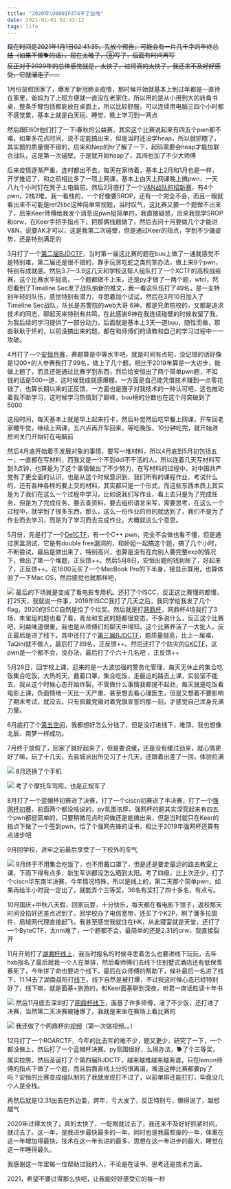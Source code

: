 ```yaml
---
title: "2020年\U0001F474干了些啥"
date: 2021-01-01 02:43:12
tags: life
---
```


~~现在时间是2021年1月1日02:41:35，先放个预告，可能会有一片几千字的年终总结（如果不懒🐕的话），现在太晚了，⑧写了，后面有时间再写~~<!--more-->  
~~反正对于2020年的总体感觉就是，太快了，过得真的太快了，我还来不及好好感受，它就溜走了……~~

1月份放假回家了，爆发了新冠肺炎疫情，那时候开始就基本上到过年都是一直待在家里，爸妈为了上班方便就一直没在老家住，所以用的是从小用到大的转角书桌，整条手臂包括都能放在桌面上，所以比较舒服，可以连续用电脑三四个小时都不感觉累，基本上就是白天玩、睡觉，晚上学习到一两点

然后跟Elli0t他们打了一下i春秋的公益赛，其实这个比赛说起来有四五个pwn都不难，如果多花点时间，说不定能搞出来，但是当时还没学heap，所以就抓瞎了，其实题的质量很不错的，后来和Nep的hr了解了一下，起码需要会heap才能加联合战队，这是第一次碰壁，于是就开始heap了，其间也加了不少大师傅

后来疫情逐渐严重，连村都出不去，每天在家待着，基本上2月和1月也是一样，开学推迟了，和之前相比多了一项上网课，基本上白天上网课晚上搞pwn，一天八九个小时钉在凳子上电脑前。然后2月底打了一个[V&N战队的招新赛](https://n0vice.top/2020/02/29/V-N%E6%8B%9B%E6%96%B0%E8%B5%9Bpwn/)，有4个pwn，2栈2堆，我一看栈的，一个好像要SROP，还有一个完全不会，而且一眼就看出来不可能是ret2libc这种简单常规题，当时叹气，这比赛又要一个题做不出来了，后来Keer师傅给我发个消息说pwn挺简单的，我直接疑惑，后来我现学SROP和orw，在Keer手把手指点下，把那俩栈题做了，然后去问十月要做几个才能进V&N，说要AK才可以，这是我第二次碰壁，但是通过Keer的指点，学到不少骚姿势，还是特别满足的

3月打了一个[第二届BJDCTF](https://n0vice.top/2020/03/22/%E7%AC%AC%E4%BA%8C%E5%B1%8ABJDCTF/)，当时第一届这比赛的题在buu上做了一通就感觉不是特别难，第二届还是很不错的，靠手玩贪吃蛇之类的笨办法，做上来8个pwn，特别有成就感。然后3.7—3.9这几天和学校这帮人组队打了一个XCTF的高校战疫赛，这个比赛水平挺高，一个题都做不上来，还是py才做了一两个题，wtcl，然后看到了Timeline Sec发了战队纳新的推文，我一看这队伍打了49名，是一支特别年轻的队伍，感觉特别有潜力，寻思着加个试试，然后在3月10日加入了Timeline Sec战队，队长是苏警院的web大哥 6神，都是兄弟院校的，又都是追求技术的同志，聊起天来特别有共鸣，在此感谢6神在我连续碰壁的时候收留了我，为我后续的学习提供了一部分动力。后面就是基本上3天一道buu，随性而做，那些耿耿于怀的，以前没搞出来的题，都在和师傅们的请教和自己的学习过程中一一攻破。  

4月打了一个[安恒月赛](https://n0vice.top/2020/04/26/%E5%AE%89%E6%81%92%E5%9B%9B%E6%9C%88%E8%B5%9B/)，赛题算是中等水平吧，就是时间有点短，没记错的话好像是1200+的人参赛我打了99名，做上了几个题，相比于2019年算是一大进步，能做上题了，而且还能通过比赛学到东西，然后给安恒出了两个简单pwn题，不扣钱的话是500一道，这时候我成就感爆棚，一方面是自己能凭借技术赚到一点零花钱了，也算长期以来的正反馈，一方面也是圈子对我技术的一种认可吧，这也推动着我不断学习，这时候学习热情到了巅峰，buu榜的分数也在这个月突破到了5000  

这段时间，每天基本上就是早上起来打卡，然后补觉然后吃早餐上网课，开车回老家睡午觉，继续上网课，五六点再开车回来，等吃晚饭，10分钟吃完，就开始进房间关门开始钉在电脑前  

然后4月底开始着手发展对象的事情，要写一堆材料，所以4月底到5月初包括五一，一直都在写材料，而我又是一个不到ddl不干活的人，所以连着几天写材料写到3点钟，也算是为了这个事情做出了不少努力，在写材料的过程中，对中国共产党有了更全面的认识，也是从这个时候意识到，我们所有的课程作业、考试什么的，还有各种各样的要上交的材料，其实都只是一个形式，而这些东西本质上其实是为了我们在这么一个过程中学习，比如说我们写作业，看上去只是为了完成任务，但是为了完成任务，要去查资料，要去组织语言来写，需要思考，在这么一个过程中，就学到了很多东西，那么，这么一份作业的目的就达到了，我们不是为了作业而去学习，而是为了学习而去完成作业。大概就这么个意思。  

5月份，先是打了一个[De1CTF](https://n0vice.top/2020/05/04/De1CTF-2020-write-up/)，有一个C++ pwn，完全不会做也看不懂，但是通过黑盒测试，它是有double free漏洞的，和娇姐一起搞这个题，搞了几个小时，不断尝试，最后是做出来了，特别高兴，也算是没有在向别人要完整exp的情况下，做出了第一个堆题，正反馈++。然后5月8日，安恒出题的钱到账了，好起来了，正反馈++。花1600元买了一个MacBook Pro的下半身，接显示屏用，也算体验了一下Mac OS，然后感觉也就那样吧，  

![](mbp.jpg)
最后的下场就是变成了看电影专用机。还打了个ISCC，反正这比赛懂的都懂，打25天，我就说一件事，2019年ISCC我打了几天之后，我同学给我发了几个flag，2020的ISCC自然是恰了个烂奖。然后就是打[网鼎杯](https://n0vice.top/2020/05/11/2020%E7%BD%91%E9%BC%8E%E6%9D%AFwrite-up(%E6%9C%AA%E5%AE%8C)/)，网鼎杯4场我打了3场，朱雀组的题也看了看，青龙和玄武的题都很变态，不多说什么，反正这个比赛吧，利益味道很重，我也是从师傅们的聊天中得知，这个比赛养活了一大批人。反正最后是进了线下。其中还打了个[第三届BJDCTF](https://n0vice.top/2020/05/24/DASCTF-%E7%AC%AC%E4%B8%89%E5%B1%8ABJDCTF-write-up/)，题质量挺高，比上一届难，TaQini就不做人，最后打了89名，正反馈++。然后还打了个防灾的[GKCTF](https://n0vice.top/2020/05/24/GKCTF2020-write-up/)，这pwn是一个都不会，没办法，最后打了个六十几名吧 ，正反馈++  

5月28日，回学校上课，迎来的是一大波加强的警务化管理，每天无休止的集合吃饭集合吃饭，大热的天，戴着口罩，集合吃饭，走最远的路去上课，实验室不能去，我从这个时候心态开始炸裂，不管做什么事情我都提不起劲，每天就是吃饭看电影上课，负面情绪一天比一天严重，甚至想去看心理医生，但是又想着不要影响了期末考试，就没去。只有佩戴党徽对着党旗宣誓的那一刻，才感觉自己浑身充满力量。  

6月底打了个[第五空间](https://n0vice.top/2020/07/03/2020%E7%AC%AC%E4%BA%94%E7%A9%BA%E9%97%B4wp/)，我都想好怎么分钱了，但是没打进线下，难顶，我也想像北辰、南梦一样成功。  

7月终于放假了，回家了就好起来了，但是要说缓，还是没有缓过劲来，就心情更好了嘛，玩了十几天，去县城派出所见习了十几天，还跟着出差了一回，体验拉满  

![](jx.jpg)
8月还换了个手机  

![](V30pro.jpg)
考了个摩托车驾照，也是正规军了  

8月打了一个蓝帽杯初赛进了决赛，打了一个ciscn初赛进了半决赛，打了一个[强网杯初赛](https://n0vice.top/2020/11/08/2020%E5%BC%BA%E7%BD%91%E6%9D%AF%E7%BA%BF%E4%B8%8A-pwn-write-up/)，前面两个都没啥说的，py氛围浓厚，强网杯的题其实深究起来有四五个pwn都挺简单的，只要稍微花点时间做还是能搞出来，但是当时就只在Keer的指点下做了一个签到pwn，恰了个强网先锋的证书，相比于2019年强网杯还算有点进步吧  

9月回学校，进牢之前最后享受了一下校外的空气  

![](gy.jpg)
9月终于不用集合吃饭了，也不用戴口罩了，但是还是要走最远的路去教室上课，下雨下得有点多，新生军训都没怎么晒到太阳。考了四级，比上次还少，打了个ciscn华东南半决赛，今年情况特殊，所以是线上的，第二天那个简单pwn，如果再给半小时我一定出了，就能弄个三等奖，36名有奖打了四十多名，有点亏。  

10月国庆+中秋八天假，回家玩耍，十分快乐，每天都在看电影下馆子，返校那天时间没掐好还差点迟到了。回学校办了电信宽带，还买了个K2P，刷了潘多拉固件，局域网代理直接起飞，我甚至感觉我就住在HK，从此寝室就是天堂，还打了一个ByteCTF，太nm难了，一个题都不会，最简单的还是2.31的orw，我直接裂开  

11月开局打了[湖湘杯线上](https://n0vice.top/2020/11/13/2020%E6%B9%96%E6%B9%98%E6%9D%AFwp/)，我当时报名的时候寻思着怎么也要进线下玩玩，去年hxb报名了最后就我一个人在单排，然后看师傅们去线下住别墅式酒店还有低保羡慕死了，今年拼了命也要进个线下。最后在众师傅的帮助下，候补最后一名进了线下，11.14去了湖南益阳打[线下](https://n0vice.top/2020/11/17/%E7%9B%8A%E9%98%B3%E6%B7%A6%E9%A5%AD%E7%8E%8B/)，线下自然是被打爆，不过我这时候心态已经特别好了，线下嘛，就是面基+旅游的，和Keer面基聊到深夜，听君一席话胜读十年书  

![](hxb.jpg)
然后11月底去深圳打了[网鼎杯线下](https://n0vice.top/2020/11/30/%E5%A5%A5%E8%BF%90%E4%BC%9A%E4%B9%8B%E8%B5%9B%E5%9C%BA%E4%B8%8A%E7%9C%8B%E6%AF%94%E8%B5%9B/)，面基了许多师傅，淦了不少饭，还打进了决赛，当然第二天决赛被锤爆了，我就是来坐在赛场上看比赛的  

![](wdb.jpg)
我还做了个网鼎杯的[视频](https://www.bilibili.com/video/BV1MV411h7Bh)（第一次做视频。。）  

12月打了一个ROARCTF，今年的比去年的难不少，题又更少，研究了一下，一个都没做上，然后打了一个蓝帽杯决赛，py氛围很好，么得办法，🐕了个三等奖，属实拉胯。然后圣诞打了个第四届BJDCTF，越来越难越来越离谱，只在lemon师傅的指点下做了一个题，而且后面直线上分的很离谱，难道这种比赛都要py了吗？安恒的比赛变成组队制的了我就发现打不过了，以前单排还能打打，毕竟没几个人是全栈。   

再然后就是12.31出去在外边耍，跨年，亏大发了，反正特别亏，懒得说了，越想越气  

2020年过得太快了，真的太快了，一眨眼就过去了，我还来不及好好抓紧时间，就过去了。这一年，是我进步最快最多的一年，同时也是我最颓废的一年，体重在这一年增加得最快，技术在这一年长进的最多，思想在这一年进步的最大，睡觉在这一年睡得最久。  

我感谢这一年里每一位帮助过我的人，不论是在读书、思考还是技术方面。  

2021，希望不要过得那么快吧，让我能好好感受它的每一秒

